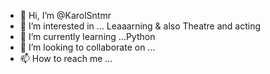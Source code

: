 - 👋 Hi, I’m @KarolSntmr
- 👀 I’m interested in ... Leaaarning  & also Theatre and acting 
- 🌱 I’m currently learning ...Python 
- 💞️ I’m looking to collaborate on ...  
- 📫 How to reach me ...

<!---
KarolSntmr/KarolSntmr is a ✨ special ✨ repository because its `README.md` (this file) appears on your GitHub profile.
You can click the Preview link to take a look at your changes.
--->

